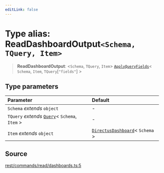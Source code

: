 ```yaml
---
editLink: false
---
```


# Type alias: ReadDashboardOutput`<Schema, TQuery, Item>`

> **ReadDashboardOutput**: \<`Schema`, `TQuery`, `Item`\>
> [`ApplyQueryFields`](../../types-1/type-aliases/type-alias.ApplyQueryFields.md)\< `Schema`, `Item`,
> `TQuery`[`"fields"`] \>

## Type parameters

| Parameter                                                                                       | Default                                                                                        |
| :---------------------------------------------------------------------------------------------- | :--------------------------------------------------------------------------------------------- |
| `Schema` _extends_ `object`                                                                     | -                                                                                              |
| `TQuery` _extends_ [`Query`](../../types-1/interfaces/interface.Query.md)\< `Schema`, `Item` \> | -                                                                                              |
| `Item` _extends_ `object`                                                                       | [`DirectusDashboard`](../../schema/type-aliases/type-alias.DirectusDashboard.md)\< `Schema` \> |

## Source

[rest/commands/read/dashboards.ts:5](https://github.com/directus/directus/blob/7789a6c53/sdk/src/rest/commands/read/dashboards.ts#L5)
